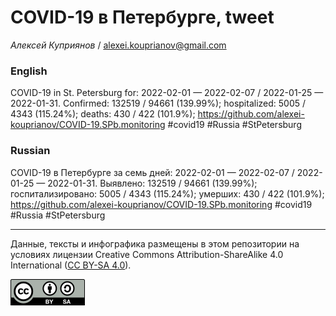 COVID-19 в Петербурге, tweet
============================

*Алексей Куприянов* /
<a href="mailto:alexei.kouprianov@gmail.com" class="email">alexei.kouprianov@gmail.com</a>

### English

COVID-19 in St. Petersburg for: 2022-02-01 — 2022-02-07 / 2022-01-25 —
2022-01-31. Сonfirmed: 132519 / 94661 (139.99%); hospitalized: 5005 /
4343 (115.24%); deaths: 430 / 422 (101.9%);
<a href="https://github.com/alexei-kouprianov/COVID-19.SPb.monitoring" class="uri">https://github.com/alexei-kouprianov/COVID-19.SPb.monitoring</a>
\#covid19 \#Russia \#StPetersburg

### Russian

COVID-19 в Петербурге за семь дней: 2022-02-01 — 2022-02-07 / 2022-01-25
— 2022-01-31. Выявлено: 132519 / 94661 (139.99%); госпитализировано:
5005 / 4343 (115.24%); умерших: 430 / 422 (101.9%);
<a href="https://github.com/alexei-kouprianov/COVID-19.SPb.monitoring" class="uri">https://github.com/alexei-kouprianov/COVID-19.SPb.monitoring</a>
\#covid19 \#Russia \#StPetersburg

------------------------------------------------------------------------

Данные, тексты и инфографика размещены в этом репозитории на условиях
лицензии Creative Commons Attribution-ShareAlike 4.0 International ([CC
BY-SA 4.0](https://creativecommons.org/licenses/by-sa/4.0/)).

![](../misc/CC-BY-SA-icon.png "CC-BY-SA")
